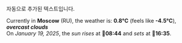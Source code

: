 
자동으로 추가된 텍스트입니다.

<!--START_SECTION:weather:moscow-->
Currently in **Moscow** (RU), the weather is: **0.8°C** (feels like **-4.5°C**), ***overcast clouds***<br/>
On *January 19, 2025*, the *sun rises* at 🌅**08:44** and *sets* at 🌇**16:35**.
<!--END_SECTION:weather-->

